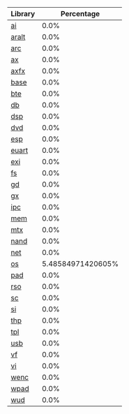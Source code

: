 | Library | Percentage |
| ------------- | ------------- |
| [ai](https://github.com/shibbo/RVL_SDK/blob/main/docs/lib/ai.md) | 0.0% |
| [aralt](https://github.com/shibbo/RVL_SDK/blob/main/docs/lib/aralt.md) | 0.0% |
| [arc](https://github.com/shibbo/RVL_SDK/blob/main/docs/lib/arc.md) | 0.0% |
| [ax](https://github.com/shibbo/RVL_SDK/blob/main/docs/lib/ax.md) | 0.0% |
| [axfx](https://github.com/shibbo/RVL_SDK/blob/main/docs/lib/axfx.md) | 0.0% |
| [base](https://github.com/shibbo/RVL_SDK/blob/main/docs/lib/base.md) | 0.0% |
| [bte](https://github.com/shibbo/RVL_SDK/blob/main/docs/lib/bte.md) | 0.0% |
| [db](https://github.com/shibbo/RVL_SDK/blob/main/docs/lib/db.md) | 0.0% |
| [dsp](https://github.com/shibbo/RVL_SDK/blob/main/docs/lib/dsp.md) | 0.0% |
| [dvd](https://github.com/shibbo/RVL_SDK/blob/main/docs/lib/dvd.md) | 0.0% |
| [esp](https://github.com/shibbo/RVL_SDK/blob/main/docs/lib/esp.md) | 0.0% |
| [euart](https://github.com/shibbo/RVL_SDK/blob/main/docs/lib/euart.md) | 0.0% |
| [exi](https://github.com/shibbo/RVL_SDK/blob/main/docs/lib/exi.md) | 0.0% |
| [fs](https://github.com/shibbo/RVL_SDK/blob/main/docs/lib/fs.md) | 0.0% |
| [gd](https://github.com/shibbo/RVL_SDK/blob/main/docs/lib/gd.md) | 0.0% |
| [gx](https://github.com/shibbo/RVL_SDK/blob/main/docs/lib/gx.md) | 0.0% |
| [ipc](https://github.com/shibbo/RVL_SDK/blob/main/docs/lib/ipc.md) | 0.0% |
| [mem](https://github.com/shibbo/RVL_SDK/blob/main/docs/lib/mem.md) | 0.0% |
| [mtx](https://github.com/shibbo/RVL_SDK/blob/main/docs/lib/mtx.md) | 0.0% |
| [nand](https://github.com/shibbo/RVL_SDK/blob/main/docs/lib/nand.md) | 0.0% |
| [net](https://github.com/shibbo/RVL_SDK/blob/main/docs/lib/net.md) | 0.0% |
| [os](https://github.com/shibbo/RVL_SDK/blob/main/docs/lib/os.md) | 5.48584971420605% |
| [pad](https://github.com/shibbo/RVL_SDK/blob/main/docs/lib/pad.md) | 0.0% |
| [rso](https://github.com/shibbo/RVL_SDK/blob/main/docs/lib/rso.md) | 0.0% |
| [sc](https://github.com/shibbo/RVL_SDK/blob/main/docs/lib/sc.md) | 0.0% |
| [si](https://github.com/shibbo/RVL_SDK/blob/main/docs/lib/si.md) | 0.0% |
| [thp](https://github.com/shibbo/RVL_SDK/blob/main/docs/lib/thp.md) | 0.0% |
| [tpl](https://github.com/shibbo/RVL_SDK/blob/main/docs/lib/tpl.md) | 0.0% |
| [usb](https://github.com/shibbo/RVL_SDK/blob/main/docs/lib/usb.md) | 0.0% |
| [vf](https://github.com/shibbo/RVL_SDK/blob/main/docs/lib/vf.md) | 0.0% |
| [vi](https://github.com/shibbo/RVL_SDK/blob/main/docs/lib/vi.md) | 0.0% |
| [wenc](https://github.com/shibbo/RVL_SDK/blob/main/docs/lib/wenc.md) | 0.0% |
| [wpad](https://github.com/shibbo/RVL_SDK/blob/main/docs/lib/wpad.md) | 0.0% |
| [wud](https://github.com/shibbo/RVL_SDK/blob/main/docs/lib/wud.md) | 0.0% |
